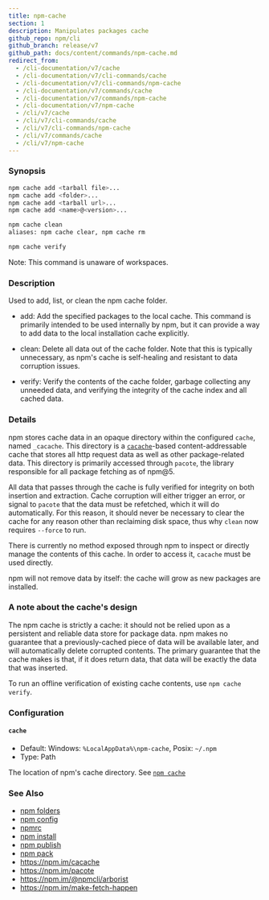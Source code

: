 ```yaml
---
title: npm-cache
section: 1
description: Manipulates packages cache
github_repo: npm/cli
github_branch: release/v7
github_path: docs/content/commands/npm-cache.md
redirect_from:
  - /cli-documentation/v7/cache
  - /cli-documentation/v7/cli-commands/cache
  - /cli-documentation/v7/cli-commands/npm-cache
  - /cli-documentation/v7/commands/cache
  - /cli-documentation/v7/commands/npm-cache
  - /cli-documentation/v7/npm-cache
  - /cli/v7/cache
  - /cli/v7/cli-commands/cache
  - /cli/v7/cli-commands/npm-cache
  - /cli/v7/commands/cache
  - /cli/v7/npm-cache
---
```


### Synopsis

```bash
npm cache add <tarball file>...
npm cache add <folder>...
npm cache add <tarball url>...
npm cache add <name>@<version>...

npm cache clean
aliases: npm cache clear, npm cache rm

npm cache verify
```

Note: This command is unaware of workspaces.

### Description

Used to add, list, or clean the npm cache folder.

- add: Add the specified packages to the local cache. This command is primarily intended to be used internally by npm, but it can provide a way to add data to the local installation cache explicitly.

- clean: Delete all data out of the cache folder. Note that this is typically unnecessary, as npm's cache is self-healing and resistant to data corruption issues.

- verify: Verify the contents of the cache folder, garbage collecting any unneeded data, and verifying the integrity of the cache index and all cached data.

### Details

npm stores cache data in an opaque directory within the configured `cache`, named `_cacache`. This directory is a [`cacache`](http://npm.im/cacache)-based content-addressable cache that stores all http request data as well as other package-related data. This directory is primarily accessed through `pacote`, the library responsible for all package fetching as of npm@5.

All data that passes through the cache is fully verified for integrity on both insertion and extraction. Cache corruption will either trigger an error, or signal to `pacote` that the data must be refetched, which it will do automatically. For this reason, it should never be necessary to clear the cache for any reason other than reclaiming disk space, thus why `clean` now requires `--force` to run.

There is currently no method exposed through npm to inspect or directly manage the contents of this cache. In order to access it, `cacache` must be used directly.

npm will not remove data by itself: the cache will grow as new packages are installed.

### A note about the cache's design

The npm cache is strictly a cache: it should not be relied upon as a persistent and reliable data store for package data. npm makes no guarantee that a previously-cached piece of data will be available later, and will automatically delete corrupted contents. The primary guarantee that the cache makes is that, if it does return data, that data will be exactly the data that was inserted.

To run an offline verification of existing cache contents, use `npm cache verify`.

### Configuration


#### `cache`

- Default: Windows: `%LocalAppData%\npm-cache`, Posix: `~/.npm`
- Type: Path

The location of npm's cache directory. See [`npm cache`](/cli/v7/commands/npm-cache)



### See Also

- [npm folders](/cli/v7/configuring-npm/folders)
- [npm config](/cli/v7/commands/npm-config)
- [npmrc](/cli/v7/configuring-npm/npmrc)
- [npm install](/cli/v7/commands/npm-install)
- [npm publish](/cli/v7/commands/npm-publish)
- [npm pack](/cli/v7/commands/npm-pack)
- https://npm.im/cacache
- https://npm.im/pacote
- https://npm.im/@npmcli/arborist
- https://npm.im/make-fetch-happen
